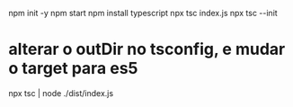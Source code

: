 npm init -y
npm start
npm install typescript
npx tsc index.js
npx tsc --init

# alterar o outDir no tsconfig, e mudar o target para es5

npx tsc | node ./dist/index.js
